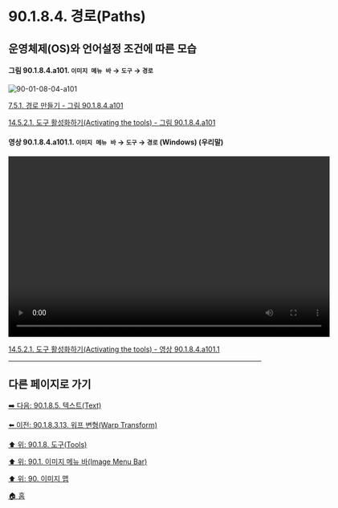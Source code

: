 # 90.1.8.4. 경로(Paths)
## 운영체제(OS)와 언어설정 조건에 따른 모습

<a id="90-01-08-04-a101"></a>

#### 그림 90.1.8.4.a101. `이미지 메뉴 바` → `도구` → `경로`
![90-01-08-04-a101](https://github.com/wonder13662/gimp/assets/15767104/724c198c-17ce-441b-ad81-56b4e9155759)

[7.5.1. 경로 만들기 - 그림 90.1.8.4.a101](./07-05-01-path-creation.md#90-01-08-04-a101)

[14.5.2.1. 도구 활성화하기(Activating the tools) - 그림 90.1.8.4.a101](./14-05-02-01-activating_the_tool.md#90-01-08-04-a101)

<a id="90-01-08-04-a101-01"></a>

#### 영상 90.1.8.4.a101.1. `이미지 메뉴 바` → `도구` → `경로` (Windows) (우리말)
<video controls="controls" width="640" height="360" src="https://github.com/wonder13662/gimp/assets/15767104/92952a93-ceea-4c31-9876-d448018bc1a3"></video>

[14.5.2.1. 도구 활성화하기(Activating the tools) - 영상 90.1.8.4.a101.1](./14-05-02-01-activating_the_tool.md#90-01-08-04-a101-01)

***

## 다른 페이지로 가기

[➡️ 다음: 90.1.8.5. 텍스트(Text)](./90-01-08-05-text.md)

[⬅️ 이전: 90.1.8.3.13. 워프 변형(Warp Transform)](./90-01-08-03-13-warp_transform.md)

[⬆️ 위: 90.1.8. 도구(Tools)](./90-01-08-00-tools.md)

[⬆️ 위: 90.1. 이미지 메뉴 바(Image Menu Bar)](./90-01-00-image-menu-bar.md)

[⬆️ 위: 90. 이미지 맵](./90-00-image-map.md)

[🏠 홈](./00-home.md)

